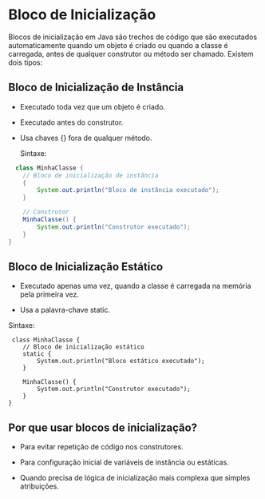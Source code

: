 # Bloco de Inicialização

Blocos de inicialização em Java são trechos de código que são executados automaticamente quando um objeto é criado ou quando a classe é carregada, antes de qualquer construtor ou método ser chamado. Existem dois tipos:

## Bloco de Inicialização de Instância
* Executado toda vez que um objeto é criado.

* Executado antes do construtor.

* Usa chaves {} fora de qualquer método.

  Sintaxe:
````java
  class MinhaClasse {
    // Bloco de inicialização de instância
    {
        System.out.println("Bloco de instância executado");
    }

    // Construtor
    MinhaClasse() {
        System.out.println("Construtor executado");
    }
}
````
## Bloco de Inicialização Estático
* Executado apenas uma vez, quando a classe é carregada na memória pela primeira vez.

* Usa a palavra-chave static.

 Sintaxe:

````
 class MinhaClasse {
    // Bloco de inicialização estático
    static {
        System.out.println("Bloco estático executado");
    }

    MinhaClasse() {
        System.out.println("Construtor executado");
    }
}
````

## Por que usar blocos de inicialização?
* Para evitar repetição de código nos construtores.

* Para configuração inicial de variáveis de instância ou estáticas.

* Quando precisa de lógica de inicialização mais complexa que simples atribuições.



